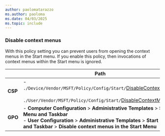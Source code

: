 ```yaml
---
author: paolomatarazzo
ms.author: paoloma
ms.date: 04/03/2025
ms.topic: include
---
```


### Disable context menus

With this policy setting you can prevent users from opening the context menus in the Start menu. If you enable this policy, then invocations of context menus within the Start menu is ignored.

|  | Path |
|--|--|
| **CSP** | - `./Device/Vendor/MSFT/Policy/Config/Start/`[DisableContextMenus](/windows/client-management/mdm/policy-csp-start#disablecontextmenus)<br><br>`./User/Vendor/MSFT/Policy/Config/Start/`[DisableContextMenus](/windows/client-management/mdm/policy-csp-start#disablecontextmenus)|
| **GPO** | - **Computer Configuration** > **Administrative Templates** > **Start Menu and Taskbar**<br> - **User Configuration** > **Administrative Templates** > **Start Menu and Taskbar** > **Disable context menus in the Start Menu** |

